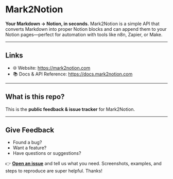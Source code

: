 # Mark2Notion

**Your Markdown → Notion, in seconds.** Mark2Notion is a simple API that converts Markdown into proper Notion blocks and can append them to your Notion pages—perfect for automation with tools like n8n, Zapier, or Make.

---

## Links
- 🌐 Website: https://mark2notion.com  
- 📚 Docs & API Reference: https://docs.mark2notion.com

---

## What is this repo?
This is the **public feedback & issue tracker** for Mark2Notion.

---

## Give Feedback
- Found a bug?  
- Want a feature?  
- Have questions or suggestions?

👉 **[Open an issue](../../issues/new)** and tell us what you need. Screenshots, examples, and steps to reproduce are super helpful. Thanks!
